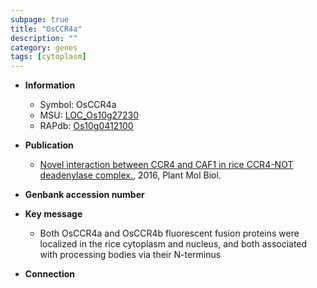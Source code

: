 ```yaml
---
subpage: true
title: "OsCCR4a"
description: ""
category: genes
tags: [cytoplasm]
---
```


* **Information**  
    + Symbol: OsCCR4a  
    + MSU: [LOC_Os10g27230](http://rice.plantbiology.msu.edu/cgi-bin/ORF_infopage.cgi?orf=LOC_Os10g27230)  
    + RAPdb: [Os10g0412100](http://rapdb.dna.affrc.go.jp/viewer/gbrowse_details/irgsp1?name=Os10g0412100)  

* **Publication**  
    + [Novel interaction between CCR4 and CAF1 in rice CCR4-NOT deadenylase complex.](http://www.ncbi.nlm.nih.gov/pubmed?term=Novel+interaction+between+CCR4+and+CAF1+in+rice+CCR4-NOT+deadenylase+complex.%5BTitle%5D), 2016, Plant Mol Biol.

* **Genbank accession number**  

* **Key message**  
    + Both OsCCR4a and OsCCR4b fluorescent fusion proteins were localized in the rice cytoplasm and nucleus, and both associated with processing bodies via their N-terminus

* **Connection**  




